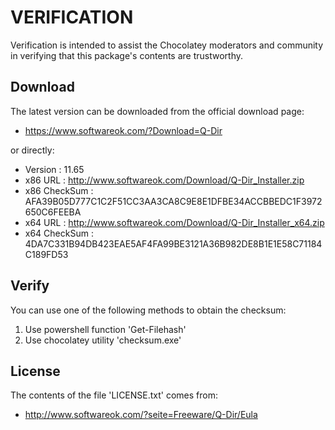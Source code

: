 # VERIFICATION
Verification is intended to assist the Chocolatey moderators and community in verifying that this package's contents are trustworthy.

## Download
The latest version can be downloaded from the official download page:
- https://www.softwareok.com/?Download=Q-Dir

or directly:
- Version      : 11.65
- x86 URL      : http://www.softwareok.com/Download/Q-Dir_Installer.zip
- x86 CheckSum : AFA39B05D777C1C2F51CC3AA3CA8C9E8E1DFBE34ACCBBEDC1F3972650C6FEEBA
- x64 URL      : http://www.softwareok.com/Download/Q-Dir_Installer_x64.zip
- x64 CheckSum : 4DA7C331B94DB423EAE5AF4FA99BE3121A36B982DE8B1E1E58C71184C189FD53

## Verify
You can use one of the following methods to obtain the checksum:
1. Use powershell function 'Get-Filehash'
2. Use chocolatey utility 'checksum.exe'


## License
The contents of the file 'LICENSE.txt' comes from:
- http://www.softwareok.com/?seite=Freeware/Q-Dir/Eula
